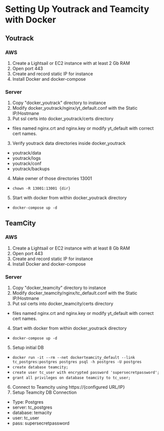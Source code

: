 # Setting Up Youtrack and Teamcity with Docker
## Youtrack
### AWS
1. Create a Lightsail or EC2 instance with at least 2 Gb RAM
2. Open port 443
3. Create and record static IP for instance
4. Install Docker and docker-compose
### Server
1. Copy "docker_youtrack" directory to instance 
2. Modify docker_youtrack/nginx/yt_default.conf with the Static IP/Hostmane
3. Put ssl certs into docker_youtrack/certs directory
  * files named nginx.crt and nginx.key or modify yt_default with correct cert names.
3. Verify youtrack data directories inside docker_youtrack
  * youtrack/data
  * youtrack/logs
  * youtrack/conf
  * youtrack/backups
4. Make owner of those directories 13001
  * `chown -R 13001:13001 {dir}`
5. Start with docker from within docker_youtrack directory
  * `docker-compose up -d`
## TeamCity
### AWS
1. Create a Lightsail or EC2 instance with at least 8 Gb RAM
2. Open port 443
3. Create and record static IP for instance
4. Install Docker and docker-compose
### Server
1. Copy "docker_teamcity" directory to instance 
2. Modify docker_teamcity/nginx/tc_default.conf with the Static IP/Hostmane
3. Put ssl certs into docker_teamcity/certs directory
  * files named nginx.crt and nginx.key or modify yt_default with correct cert names.
4. Start with docker from within docker_youtrack directory
  * `docker-compose up -d`
5. Setup initial DB
  * `docker run -it --rm --net dockerteamcity_default --link tc_postgres:postgres postgres psql -h postgres -U postgres`
  * `create database teamcity;`
  * `create user tc_user with encrypted password 'supersecretpassword';`
  * `grant all privileges on database teamcity to tc_user;`
6. Connect to Teamcity using https://{configured URL/IP}
7. Setup Teamcity DB Connection
  * Type: Postgres
  * server: tc_postgres
  * database: temacity
  * user: tc_user
  * pass: supersecretpassword

